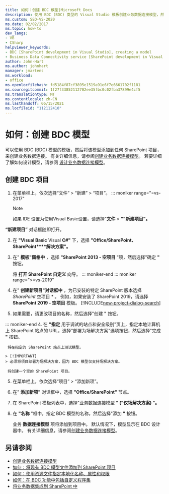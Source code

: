 ```yaml
---
title: 如何：创建 BDC 模型|Microsoft Docs
description: 使用 BDC (BDC) 类型的 Visual Studio 模板创建业务数据连接模型，然后将该模型添加到任何 SharePoint 项目。
ms.custom: SEO-VS-2020
ms.date: 02/02/2017
ms.topic: how-to
dev_langs:
- VB
- CSharp
helpviewer_keywords:
- BDC [SharePoint development in Visual Studio], creating a model
- Business Data Connectivity service [SharePoint development in Visual Studio], creating a model
author: John-Hart
ms.author: johnhart
manager: jmartens
ms.workload:
- office
ms.openlocfilehash: fd5184f87cf3895e1519a91e6f7e6661702f1181
ms.sourcegitcommit: 1f27f33852112702ee35fbc0c02fba37899e4cf5
ms.translationtype: MT
ms.contentlocale: zh-CN
ms.lasthandoff: 06/15/2021
ms.locfileid: "112112410"
---
```

# <a name="how-to-create-a-bdc-model"></a>如何：创建 BDC 模型

  可以使用 BDC (BDC) 模型的模板，然后将该模型添加到任何 SharePoint 项目，来创建业务数据连接。 有关详细信息，请参阅[创建业务数据连接模型](../sharepoint/creating-a-business-data-connectivity-model.md)。 若要详细了解如何设计模型，请参阅 [设计业务数据连接模型](../sharepoint/designing-a-business-data-connectivity-model.md)。

## <a name="to-create-a-bdc-project"></a>创建 BDC 项目

1. 在菜单栏上，依次选择“文件” > “新建” > “项目”。
::: moniker range="=vs-2017"
   > [!NOTE]
   > 如果 IDE 设置为使用Visual Basic设置，请选择"**文件**  >  **""新建项目"。**

  **“新建项目”** 对话框随即打开。

2. 在 **"Visual Basic** Visual **C#"** 下，选择 **"Office/SharePoint、SharePoint****解决方案"。**

3. 在" **模板"窗格中** ，选择 **"SharePoint 2013 - 空项目** "项，然后选择"确定 **"** 按钮。

     将 **打开 SharePoint 自定义** 向导。
::: moniker-end
::: moniker range=">=vs-2019"
2. 在" **创建新项目"对话框中** ，为已安装的特定 SharePoint 版本选择 *SharePoint* 空项目 * 。 例如，如果安装了 SharePoint 2019，请选择 **SharePoint 2019 - 空项目** 模板。
    [!INCLUDE[new-project-dialog-search](../sharepoint/includes/new-project-dialog-search-md.md)]

3. 如果需要，请更改项目的名称，然后选择"创建 **"** 按钮。

::: moniker-end
4. 在 **"指定** 用于调试的站点和安全级别"页上，指定本地计算机上 SharePoint 站点的 URL，选择"部署为场解决方案"选项按钮，然后选择"完成 **"** 按钮。

     将在指定的 SharePoint 站点上测试模型。

    > [!IMPORTANT]
    > 必须将项目部署为场解决方案，因为 BDC 模型仅支持场解决方案。

     将创建一个空的 SharePoint 项目。

5. 在菜单栏上，依次选择“项目” > “添加新项”。

6. 在" **添加新项"** 对话框中，选择 **"Office/SharePoint"** 节点。

7. 在 SharePoint 模板列表中，选择"业务数据连接模型 **" ("仅场解决方案) "。**

8. 在 **"名称** "框中，指定 BDC 模型的名称，然后选择"添加 **"** 按钮。

     业务 **数据连接模型** 项将添加到项目中。 默认情况下，模型显示在 BDC 设计器中。 有关详细信息，请参阅[创建业务数据连接模型](../sharepoint/creating-a-business-data-connectivity-model.md)。

## <a name="see-also"></a>另请参阅

- [创建业务数据连接模型](../sharepoint/creating-a-business-data-connectivity-model.md)
- [如何：将现有 BDC 模型文件添加到 SharePoint 项目](../sharepoint/how-to-add-an-existing-bdc-model-file-to-a-sharepoint-project.md)
- [如何：使用资源文件指定本地化名称、属性和权限](../sharepoint/how-to-use-a-resource-file-to-specify-localized-names-properties-and-permissions.md)
- [如何：在 BDC 功能中包括自定义程序集](../sharepoint/how-to-include-a-custom-assembly-in-a-bdc-feature.md)
- [将业务数据集成到 SharePoint 中](../sharepoint/integrating-business-data-into-sharepoint.md)
